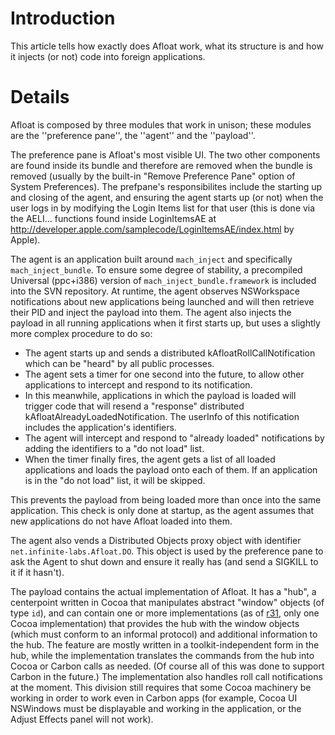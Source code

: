 # Introduction #

This article tells how exactly does Afloat work, what its structure is and how it injects (or not) code into foreign
applications.


# Details #

Afloat is composed by three modules that work in unison; these modules are the ''preference pane'', the ''agent'' and
the ''payload''.

The preference pane is Afloat's most visible UI. The two other components are found inside its bundle and therefore
are removed when the bundle is removed (usually by the built-in "Remove Preference Pane" option of System
Preferences). The prefpane's responsibilites include the starting up and closing of the agent, and ensuring the agent
starts up (or not) when the user logs in by modifying the Login Items list for that user (this is done via the AELI...
functions found inside LoginItemsAE at http://developer.apple.com/samplecode/LoginItemsAE/index.html by
Apple).

The agent is an application built around `mach_inject` and specifically `mach_inject_bundle`. To ensure some
degree of
stability, a precompiled Universal (ppc+i386) version of `mach_inject_bundle.framework` is included into the SVN
repository. At runtime, the agent observes NSWorkspace notifications about new applications being launched and
will then retrieve their PID and inject the payload into them. The agent also injects the payload in all running
applications when it first starts up, but uses a slightly more complex procedure to do so:

  * The agent starts up and sends a distributed kAfloatRollCallNotification which can be "heard" by all public
processes.
  * The agent sets a timer for one second into the future, to allow other applications to intercept and respond to its
notification.
  * In this meanwhile, applications in which the payload is loaded will trigger code that will resend a "response"
distributed kAfloatAlreadyLoadedNotification. The userInfo of this notification includes the application's identifiers.
  * The agent will intercept and respond to "already loaded" notifications by adding the identifiers to a "do not load"
list.
  * When the timer finally fires, the agent gets a list of all loaded applications and loads the payload onto each of
them. If an application is in the "do not load" list, it will be skipped.

This prevents the payload from being loaded more than once into the same application. This check is only done at
startup, as the agent assumes that new applications do not have Afloat loaded into them.

The agent also vends a Distributed Objects proxy object with identifier `net.infinite-labs.Afloat.DO`. This object is
used by the preference pane to ask the Agent to shut down and ensure it really has (and send a SIGKILL to it if it
hasn't).

The payload contains the actual implementation of Afloat. It has a "hub", a centerpoint written in Cocoa that
manipulates abstract "window" objects (of type `id`), and can contain one or more implementations (as of [r31](https://code.google.com/p/afloat/source/detail?r=31),
only one Cocoa implementation) that provides the hub with the window objects (which must conform to an informal
protocol) and additional information to the hub. The feature are mostly written in a toolkit-independent form in the
hub, while the implementation translates the commands from the hub into Cocoa or Carbon calls as needed. (Of
course all of this was done to support Carbon in the future.) The implementation also handles roll call notifications
at the moment. This division still requires that some Cocoa machinery be working in order to work even in Carbon
apps (for example, Cocoa UI NSWindows must be displayable and working in the application, or the Adjust Effects
panel will not work).